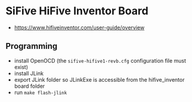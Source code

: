 SiFive HiFive Inventor Board
==================================

- https://www.hifiveinventor.com/user-guide/overview

Programming
-----------

- install OpenOCD (the `sifive-hifive1-revb.cfg` configuration file must exist)
- install JLink
- export JLink folder so JLinkExe is accessible from the hifive_inventor board folder
- run `make flash-jlink`
